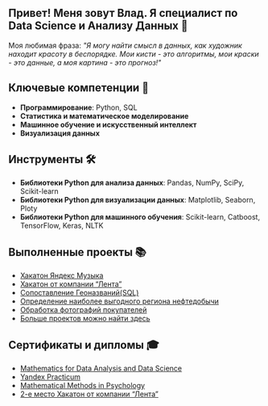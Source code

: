 ## **Привет!** Меня зовут Влад. Я специалист по Data Science и Анализу Данных 👋
Моя любимая фраза: *"Я могу найти смысл в данных, как художник находит красоту в беспорядке. Мои кисти - это алгоритмы, мои краски - это данные, а моя картина - это прогноз!"* 


## Ключевые компетенции 🎯
- **Программирование**: Python, SQL
- **Статистика и математическое моделирование**
- **Машинное обучение и искусственный интеллект**
- **Визуализация данных**

## Инструменты 🛠️
- **Библиотеки Python для анализа данных**: Pandas, NumPy, SciPy, Scikit-learn
- **Библиотеки Python для визуализации данных**: Matplotlib, Seaborn, Ploty
- **Библиотеки Python для машинного обучения**: Scikit-learn, Catboost, TensorFlow, Keras, NLTK 

## Выполненные проекты 📚
- [Хакатон Яндекс Музыка](https://github.com/ThreeHundredsperSecond/Yandex_Music)
- [Хакатон от компании “Лента”](https://github.com/ThreeHundredsperSecond/Lenta_Hackathon/blob/main/README.md)
- [Сопоставление Геоназваний(SQL)](https://github.com/ThreeHundredsperSecond/SQL_GeoName)
- [Определение наиболее выгодного региона нефтедобычи](https://github.com/ThreeHundredsperSecond/data-science-portfolio/tree/master/oil_region_with_highest_profit)
- [Обработка фотографий покупателей](https://github.com/ThreeHundredsperSecond/data-science-portfolio/tree/master/oil_region_with_highest_profit)
- [Больше проектов можно найти здесь](https://github.com/ThreeHundredsperSecond/data-science-portfolio)

## Сертификаты и дипломы 🎓
- [Mathematics for Data Analysis and Data Science](https://github.com/ThreeHundredsperSecond/images/blob/main/Vladislav%20Chumachenko_20242MDA00003.pdf)
- [Yandex Practicum](https://github.com/ThreeHundredsperSecond/images/blob/main/Vladislav%20Chumachenko_20232DS00675.pdf)
- [Mathematical Methods in Psychology](https://github.com/ThreeHundredsperSecond/images/blob/main/Coursera%2093H4TPACUZGA.pdf)
- [2-е место Хакатон от компании “Лента”](https://github.com/ThreeHundredsperSecond/images/blob/main/42.png)
<!--
**ThreeHundredsperSecond/ThreeHundredsperSecond** is a ✨ _special_ ✨ repository because its `README.md` (this file) appears on your GitHub profile.

Here are some ideas to get you started:

- 🔭 I’m currently working on ...
- 🌱 I’m currently learning ...
- 👯 I’m looking to collaborate on ...
- 🤔 I’m looking for help with ...
- 💬 Ask me about ...
- 📫 How to reach me: ...
- 😄 Pronouns: ...
- ⚡ Fun fact: ...
-->
